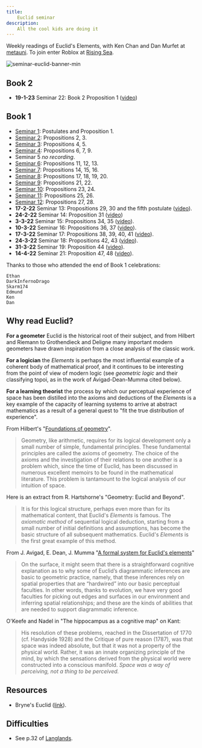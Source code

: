 ```yaml
---
title:
    Euclid seminar
description:
    All the cool kids are doing it
---
```


Weekly readings of Euclid's Elements, with Ken Chan and Dan Murfet at [metauni](https://www.metauni.org). To join enter Roblox at [Rising Sea](https://www.roblox.com/games/8165217582/The-Rising-Sea).

![seminar-euclid-banner-min](https://user-images.githubusercontent.com/320329/213587265-9cf1171a-f3b9-4e2e-8954-8ca31a6f4fda.png)

## Book 2

* **19-1-23** Seminar 22: Book 2 Proposition 1 ([video](https://youtu.be/wSIabvsGA30))

## Book 1

* [Seminar 1](https://youtu.be/9U73KputtOU): Postulates and Proposition 1.
* [Seminar 2](https://youtu.be/VO6QPT8Ubcc): Propositions 2, 3.
* [Seminar 3](https://youtu.be/4yLm7Wcj6zg): Propositions 4, 5.
* [Seminar 4](https://youtu.be/EBgNmbNglYY): Propositions 6, 7, 9.
* Seminar 5 *no recording*.
* [Seminar 6](https://youtu.be/8P5Q-YdPBB0): Propositions 11, 12, 13.
* [Seminar 7](https://youtu.be/J3NUps3RjWU): Propositions 14, 15, 16.
* [Seminar 8](https://youtu.be/YGeSrBkxIoc): Propositions 17, 18, 19, 20.
* [Seminar 9](https://youtu.be/0VNxaqiIvG0): Propositions 21, 22.
* [Seminar 10](https://youtu.be/eQ7ryFLQDxw): Propositions 23, 24.
* [Seminar 11](https://youtu.be/1G9TY-alLJY): Propositions 25, 26.
* [Seminar 12](https://youtu.be/s1_fyN1mgWw): Propositions 27, 28.
* **17-2-22** Seminar 13: Propositions 29, 30 and the fifth postulate ([video](https://youtu.be/s1CsTWw7cAw)).
* **24-2-22** Seminar 14: Proposition 31 ([video](https://youtu.be/yAtkz7CvlTU))
* **3-3-22** Seminar 15: Propositions 34, 35 ([video](https://youtu.be/5OKFSOs8po8)).
* **10-3-22** Seminar 16: Propositions 36, 37 ([video](https://youtu.be/iDl0ieEeGRw)).
* **17-3-22** Seminar 17: Propositions 38, 39, 40, 41 ([video](https://youtu.be/Z0I4jJxwZW8)).
* **24-3-22** Seminar 18: Propositions 42, 43 ([video](https://youtu.be/bp1woK8Qz5Q)).
* **31-3-22** Seminar 19: Proposition 44 ([video](https://youtu.be/nx0URu-jlX8)).
* **14-4-22** Seminar 21: Proposition 47, 48 ([video](https://youtu.be/hsnIhFFFeC8)).

Thanks to those who attended the end of Book 1 celebrations:

```
Ethan
DarkInfernoDrago
Skarm174
Edmund
Ken
Dan
```

## Why read Euclid?

**For a geometer** Euclid is the historical root of their subject, and from Hilbert and Riemann to Grothendieck and Deligne many important modern geometers have drawn inspiration from a close analysis of the classic work.

**For a logician** the *Elements* is perhaps the most influential example of a coherent body of mathematical proof, and it continues to be interesting from the point of view of modern logic (see *geometric logic* and their classifying topoi, as in the work of Avigad-Dean-Mumma cited below).

**For a learning theorist** the process by which our perceptual experience of space has been distilled into the axioms and deductions of the *Elements* is a key example of the capacity of learning systems to arrive at abstract mathematics as a result of a general quest to "fit the true distribution of experience".

From Hilbert's "[Foundations of geometry](https://math.berkeley.edu/~wodzicki/160/Hilbert.pdf)".

> Geometry, like arithmetic, requires for its logical development only a small number of simple, fundamental principles. These fundamental principles are called the axioms of geometry. The choice of the axioms and the investigation of their relations to one another is a problem which, since the time of Euclid, has been discussed in numerous excellent memoirs to be found in the mathematical literature. This problem is tantamount to the logical analysis of our intuition of space.

Here is an extract from R. Hartshorne's "Geometry: Euclid and Beyond".

> It is for this logical structure, perhaps even more than for its mathematical content, that Euclid's *Elements* is famous. The *axiomatic method* of sequential logical deduction, starting from a small number of initial definitions and assumptions, has become the basic structure of all subsequent mathematics. Euclid's *Elements* is the first great example of this method.

From J. Avigad, E. Dean, J. Mumma "[A formal system for Euclid's elements](https://arxiv.org/abs/0810.4315)"

> On the surface, it might seem that there is a straightforward cognitive explanation as to why some of Euclid’s diagrammatic inferences are basic to geometric practice, namely, that these inferences rely on spatial properties that are “hardwired” into our basic perceptual faculties. In other words, thanks to evolution, we have very good faculties for picking out edges and surfaces in our environment and inferring spatial relationships; and these are the kinds of abilities that are needed to support diagrammatic inference.

O'Keefe and Nadel in "The hippocampus as a cognitive map" on Kant:

> His resolution of these problems, reached in the Dissertation of 1770 (cf. Handyside 1928) and the Critique of pure reason (1787), was that space was indeed absolute, but that it was not a property of the physical world. Rather, it was an innate organizing principle of the mind, by which the sensations derived from the physical world were constructed into a conscious manifold. *Space was a way of perceiving, not a thing to be perceived.*

## Resources

* Bryne's Euclid ([link](https://www.c82.net/euclid/)).

## Difficulties

* See p.32 of [Langlands](https://www.ias.edu/sites/default/files/video/ams/1999/The%20Practice%20of%20Mathematics/The%20Practice%20of%20Mathematics%20-%20Part%203%20-%20Langlands.pdf).
